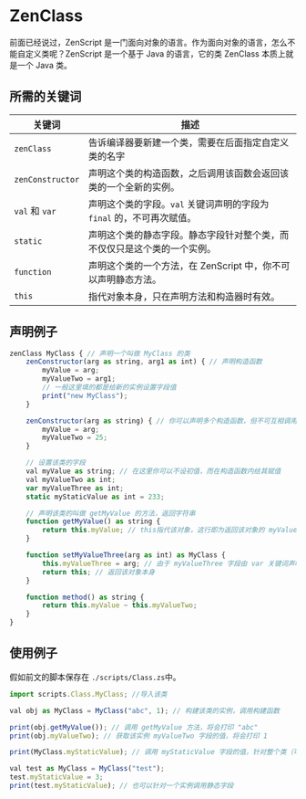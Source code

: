 # ZenClass

前面已经说过，ZenScript 是一门面向对象的语言。作为面向对象的语言，怎么不能自定义类呢？ZenScript 是一个基于 Java 的语言，它的类 ZenClass 本质上就是一个 Java 类。

## 所需的关键词

| 关键词     | 描述                   |
| ---------- | ---------------------- |
| `zenClass` | 告诉编译器要新建一个类，需要在后面指定自定义类的名字 |
| `zenConstructor` | 声明这个类的构造函数，之后调用该函数会返回该类的一个全新的实例。 |
| `val` 和 `var` | 声明这个类的字段。`val` 关键词声明的字段为 `final` 的，不可再次赋值。 |
| `static` | 声明这个类的静态字段。静态字段针对整个类，而不仅仅只是这个类的一个实例。 |
| `function` | 声明这个类的一个方法，在 ZenScript 中，你不可以声明静态方法。 |
| `this` | 指代对象本身，只在声明方法和构造器时有效。 |

## 声明例子

```javascript
zenClass MyClass { // 声明一个叫做 MyClass 的类
    zenConstructor(arg as string, arg1 as int) { // 声明构造函数
        myValue = arg;
        myValueTwo = arg1;
        // 一般这里填的都是给新的实例设置字段值
        print("new MyClass");
    }

    zenConstructor(arg as string) { // 你可以声明多个构造函数，但不可互相调用，而且参数表不能相同。
        myValue = arg;
        myValueTwo = 25;
    }

    // 设置该类的字段
    val myValue as string; // 在这里你可以不设初值，而在构造函数内给其赋值
    val myValueTwo as int;
    var myValueThree as int;
    static myStaticValue as int = 233;

    // 声明该类的叫做 getMyValue 的方法，返回字符串
    function getMyValue() as string {
        return this.myValue; // this指代该对象，这行即为返回该对象的 myValue 字段的值
    }

    function setMyValueThree(arg as int) as MyClass {
        this.myValueThree = arg; // 由于 myValueThree 字段由 var 关键词声明，可以多次赋值
        return this; // 返回该对象本身
    }

    function method() as string {
        return this.myValue ~ this.myValueTwo;
    }
}
```

## 使用例子

假如前文的脚本保存在 `./scripts/Class.zs`中。

```javascript
import scripts.Class.MyClass; //导入该类

val obj as MyClass = MyClass("abc", 1); // 构建该类的实例，调用构建函数

print(obj.getMyValue()); // 调用 getMyValue 方法，将会打印 "abc"
print(obj.myValueTwo); // 获取该实例 myValueTwo 字段的值，将会打印 1

print(MyClass.myStaticValue); // 调用 myStaticValue 字段的值，针对整个类（可以看见前面是 MyClass 类名）

val test as MyClass = MyClass("test");
test.myStaticValue = 3;
print(test.myStaticValue); // 也可以针对一个实例调用静态字段
```
